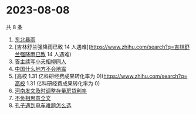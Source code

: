 # 2023-08-08

共 8 条

<!-- BEGIN ZHIHUSEARCH -->
<!-- 最后更新时间 Tue Aug 08 2023 07:08:12 GMT+0800 (China Standard Time) -->
1. [东北暴雨](https://www.zhihu.com/search?q=东北暴雨)
1. [吉林舒兰强降雨已致 14 人遇难](https://www.zhihu.com/search?q=吉林舒兰强降雨已致 14 人遇难)
1. [答主续写小夭相柳同人](https://www.zhihu.com/search?q=答主续写小夭相柳同人)
1. [中国什么地方不会地震](https://www.zhihu.com/search?q=中国什么地方不会地震)
1. [高校 1.31 亿科研经费成果转化率为 0](https://www.zhihu.com/search?q=高校 1.31 亿科研经费成果转化率为 0)
1. [河南发文及时调整存量房贷利率](https://www.zhihu.com/search?q=河南发文及时调整存量房贷利率)
1. [不负相思意全文](https://www.zhihu.com/search?q=不负相思意全文)
1. [孔子遇到电车难题怎么选](https://www.zhihu.com/search?q=孔子遇到电车难题怎么选)
<!-- END ZHIHUSEARCH -->
